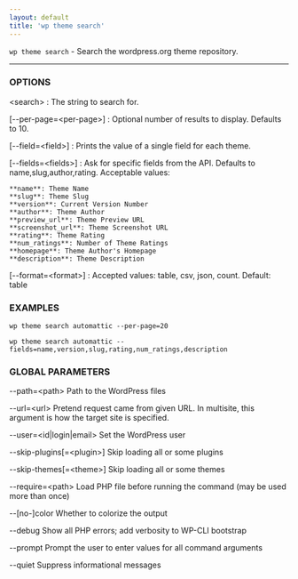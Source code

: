 ```yaml
---
layout: default
title: 'wp theme search'
---
```


`wp theme search` - Search the wordpress.org theme repository.

<hr />

### OPTIONS

&lt;search&gt;
: The string to search for.

[\--per-page=&lt;per-page&gt;]
: Optional number of results to display. Defaults to 10.

[\--field=&lt;field&gt;]
: Prints the value of a single field for each theme.

[\--fields=&lt;fields&gt;]
: Ask for specific fields from the API. Defaults to name,slug,author,rating. Acceptable values:

    **name**: Theme Name
    **slug**: Theme Slug
    **version**: Current Version Number
    **author**: Theme Author
    **preview_url**: Theme Preview URL
    **screenshot_url**: Theme Screenshot URL
    **rating**: Theme Rating
    **num_ratings**: Number of Theme Ratings
    **homepage**: Theme Author's Homepage
    **description**: Theme Description

[\--format=&lt;format&gt;]
: Accepted values: table, csv, json, count. Default: table

### EXAMPLES

    wp theme search automattic --per-page=20

    wp theme search automattic --fields=name,version,slug,rating,num_ratings,description

### GLOBAL PARAMETERS

  \--path=&lt;path&gt;
      Path to the WordPress files

  \--url=&lt;url&gt;
      Pretend request came from given URL. In multisite, this argument is how the target site is specified.

  \--user=&lt;id|login|email&gt;
      Set the WordPress user

  \--skip-plugins[=&lt;plugin&gt;]
      Skip loading all or some plugins

  \--skip-themes[=&lt;theme&gt;]
      Skip loading all or some themes

  \--require=&lt;path&gt;
      Load PHP file before running the command (may be used more than once)

  \--[no-]color
      Whether to colorize the output

  \--debug
      Show all PHP errors; add verbosity to WP-CLI bootstrap

  \--prompt
      Prompt the user to enter values for all command arguments

  \--quiet
      Suppress informational messages



